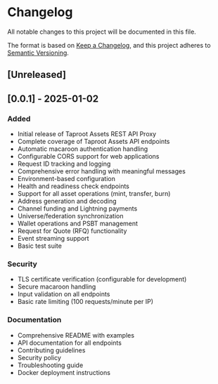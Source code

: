 # Changelog

All notable changes to this project will be documented in this file.

The format is based on [Keep a Changelog](https://keepachangelog.com/en/1.0.0/),
and this project adheres to [Semantic Versioning](https://semver.org/spec/v2.0.0.html).

## [Unreleased]

## [0.0.1] - 2025-01-02

### Added
- Initial release of Taproot Assets REST API Proxy
- Complete coverage of Taproot Assets API endpoints
- Automatic macaroon authentication handling
- Configurable CORS support for web applications
- Request ID tracking and logging
- Comprehensive error handling with meaningful messages
- Environment-based configuration
- Health and readiness check endpoints
- Support for all asset operations (mint, transfer, burn)
- Address generation and decoding
- Channel funding and Lightning payments
- Universe/federation synchronization
- Wallet operations and PSBT management
- Request for Quote (RFQ) functionality
- Event streaming support
- Basic test suite

### Security
- TLS certificate verification (configurable for development)
- Secure macaroon handling
- Input validation on all endpoints
- Basic rate limiting (100 requests/minute per IP)

### Documentation
- Comprehensive README with examples
- API documentation for all endpoints
- Contributing guidelines
- Security policy
- Troubleshooting guide
- Docker deployment instructions
